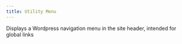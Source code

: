 ```yaml
---
title: Utility Menu
---
```


Displays a Wordpress navigation menu in the site header, intended for global links